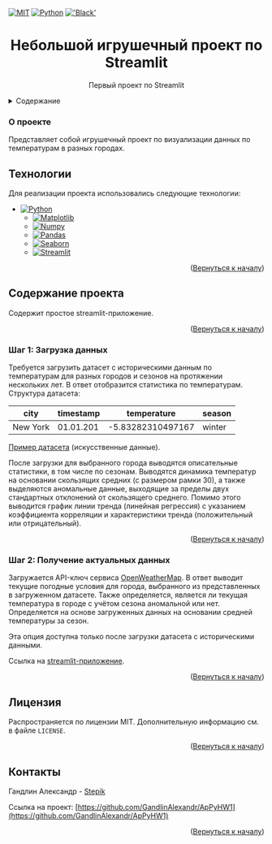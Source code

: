 <a name="readme-top"></a>


[![MIT][license-shield]][license-url]
[![Python](https://img.shields.io/badge/Python-3776AB?style=for-the-badge&logo=python&logoColor=white)](https://python.org/)
[!['Black'](https://img.shields.io/badge/code_style-black-black?style=for-the-badge)](https://github.com/psf/black)

  <h1 align="center">Небольшой игрушечный проект по Streamlit</h1>

  <p align="center">
    Первый проект по Streamlit
  </p>


<details>
  <summary>Содержание</summary>
  <ol>
    <li>
      <a href="#о-проекте">О проекте</a>
        <li><a href="#технологии">Технологии</a></li>
    </li>
    <li>
      <a href="#содержание-проекта">Содержание проекта</a>
    </li>
    <ul>
    <li><a href="#шаг-1-загрузка-данных">Шаг 1: Загрузка данных</a></li>
    <li><a href="#шаг-2-получение-актуальных-данных">Шаг 2: Получение актуальных данных</a></li></ul>
      <li><a href="#лицензия">Лицензия</a></li>
    <li><a href="#контакты">Контакты</a></li>
  </ol>
</details>



### О проекте

Представляет собой игрушечный проект по визуализации данных по температурам в разных городах.

## Технологии

Для реализации проекта использовались следующие технологии:

* [![Python][Python.org]][Python-url]
  * [![Matplotlib][Matplotlib.org]][Matplotlib-url]
  * [![Numpy][Numpy.org]][Numpy-url]
  * [![Pandas][Рandas.pydata.org]][Pandas-url]
  * [![Seaborn][Seaborn-badge]][Seaborn-url]
  * [![Streamlit][StreamlitBadge]][Streamlit-url]


<p align="right">(<a href="#readme-top">Вернуться к началу</a>)</p>

## Содержание проекта

Содержит простое streamlit-приложение.

<p align="right">(<a href="#readme-top">Вернуться к началу</a>)</p>


### Шаг 1: Загрузка данных

Требуется загрузить датасет с историческими данным по температурам для разных городов и сезонов на протяжении нескольких лет. В ответ отобразится статистика по температурам.
Структура датасета:

|          city         | timestamp     |     temperature  |     season       |
|-----------------------|---------------|------------------|------------------|
|    New York           |    01.01.201|-5.83282310497167    |      winter       |

[Пример датасета](https://github.com/GandlinAlexandr/ApPyHW1/blob/main/temperature_data.csv) (искусственные данные).

После загрузки для выбранного города выводятся описательные статистики, в том числе по сезонам. Выводятся динамика температур на основании скользящих средних (с размером рамки 30), а также выделяются аномальные данные, выходящие за пределы двух стандартных отклонений от скользящего среднего. Помимо этого выводится график линии тренда (линейная регрессия) с указанием коэффициента корреляции и характеристики тренда (положительный или отрицательный).

<p align="right">(<a href="#readme-top">Вернуться к началу</a>)</p>


### Шаг 2: Получение актуальных данных

Загружается API-ключ сервиса [OpenWeatherMap](https://openweathermap.org/api). В ответ выводит текущие погодные условия для города, выбранного из представленных в загруженном датасете. Также определяется, является ли текущая температура в городе с учётом сезона аномальной или нет. Определяется на основе загруженных данных на основании средней температуры за сезон.

Эта опция доступна только после загрузки датасета с историческими данными.

Ссылка на [streamlit-приложение](https://appyhw1-6csvzbjcb3ecafj3xa5bq6.streamlit.app/).


<p align="right">(<a href="#readme-top">Вернуться к началу</a>)</p>

## Лицензия

Распространяется по лицензии MIT. Дополнительную информацию см. в файле `LICENSE`.

<p align="right">(<a href="#readme-top">Вернуться к началу</a>)</p>

## Контакты

Гандлин Александр - [Stepik](https://stepik.org/users/79694206/profile)

Ссылка на проект: [https://github.com/GandlinAlexandr/ApPyHW1](https://github.com/GandlinAlexandr/ApPyHW1)

<p align="right">(<a href="#readme-top">Вернуться к началу</a>)</p>


[license-shield]: https://img.shields.io/github/license/GandlinAlexandr/ApPyHW1.svg?style=for-the-badge
[license-url]: https://github.com/GandlinAlexandr/NLP_project/blob/main/LICENSE

[Python-url]: https://python.org/
[Python.org]: https://img.shields.io/badge/Python-FFD43B?style=for-the-badge&logo=python&logoColor=blue

[Pandas-url]: https://pandas.pydata.org/
[Рandas.pydata.org]: https://img.shields.io/badge/Pandas-2C2D72?style=for-the-badge&logo=pandas&logoColor=white

[Numpy-url]: https://numpy.org/
[Numpy.org]: https://img.shields.io/badge/Numpy-777BB4?style=for-the-badge&logo=numpy&logoColor=white

[Matplotlib-url]: https://matplotlib.org/
[Matplotlib.org]: https://img.shields.io/badge/Matplotlib-%23ffffff.svg?style=for-the-badge&logo=Matplotlib&logoColor=black

[StreamlitBadge]: https://img.shields.io/badge/Streamlit-%23FE4B4B.svg?style=for-the-badge&logo=streamlit&logoColor=white
[Streamlit-url]: https://streamlit.io/

[Seaborn-url]: https://seaborn.pydata.org/
[Seaborn-badge]: https://img.shields.io/badge/Seaborn-%23ffffff.svg?style=for-the-badge&logo=Matplotlib&logoColor=blue
